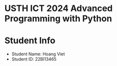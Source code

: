 USTH ICT 2024 Advanced Programming with Python
=====================================================

Student Info
=========================

* Student Name:  Hoang Viet
* Student ID: 22BI13465

